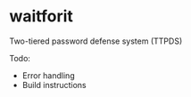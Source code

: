 # waitforit
Two-tiered password defense system (TTPDS)


Todo:
- Error handling
- Build instructions